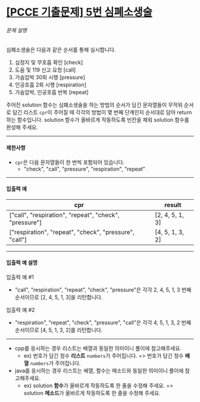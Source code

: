 # [[PCCE 기출문제] 5번  심폐소생술](https://school.programmers.co.kr/learn/courses/30/lessons/340203)


###### 문제 설명


심폐소생술은 다음과 같은 순서를 통해 실시합니다.


1. 심정지 및 무호흡 확인 \[check]
2. 도움 및 119 신고 요청 \[call]
3. 가슴압박 30회 시행 \[pressure]
4. 인공호흡 2회 시행 \[respiration]
5. 가슴압박, 인공호흡 반복 \[repeat]


주어진 solution 함수는 심폐소생술을 하는 방법의 순서가 담긴 문자열들이 무작위 순서로 담긴 리스트 `cpr`이 주어질 때 각각의 방법이 몇 번째 단계인지 순서대로 담아 return하는 함수입니다. solution 함수가 올바르게 작동하도록 빈칸을 채워 solution 함수를 완성해 주세요.




---


#### 제한사항


* `cpr`은 다음 문자열들이 한 번씩 포함되어 있습니다.
	+ "check", "call", "pressure", "respiration", "repeat"




---


#### 입출력 예




| cpr | result |
| --- | --- |
| \["call", "respiration", "repeat", "check", "pressure"] | \[2, 4, 5, 1, 3] |
| \["respiration", "repeat", "check", "pressure", "call"] | \[4, 5, 1, 3, 2] |




---


#### 입출력 예 설명


입출력 예 \#1


* "call", "respiration", "repeat", "check", "pressure"은 각각 2, 4, 5, 1, 3 번째 순서이므로 \[2, 4, 5, 1, 3]을 리턴합니다.


입출력 예 \#2


* "respiration", "repeat", "check", "pressure", "call"은 각각 4, 5, 1, 3, 2 번째 순서이므로 \[4, 5, 1, 3, 2]를 리턴합니다.




---


* cpp를 응시하는 경우 리스트는 배열과 동일한 의미이니 풀이에 참고해주세요.
	+ ex) 번호가 담긴 정수 **리스트** `numbers`가 주어집니다. \=\> 번호가 담긴 정수 **배열** `numbers`가 주어집니다.
* java를 응시하는 경우 리스트는 배열, 함수는 메소드와 동일한 의미이니 풀이에 참고해주세요.
	+ ex) solution **함수**가 올바르게 작동하도록 한 줄을 수정해 주세요. \=\> solution **메소드**가 올바르게 작동하도록 한 줄을 수정해 주세요.



